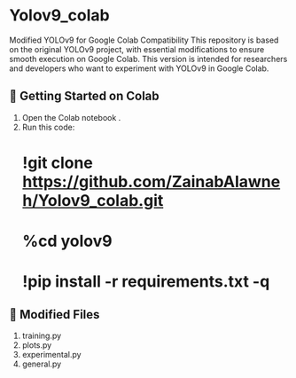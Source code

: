 # Yolov9_colab
Modified YOLOv9 for Google Colab Compatibility  This repository is based on the original YOLOv9 project, with essential modifications to ensure smooth execution on Google Colab.   This version is intended for researchers and developers who want to experiment with YOLOv9 in Google Colab.

## 🚀 Getting Started on Colab

1. Open the Colab notebook .
2. Run this code:
   # !git clone https://github.com/ZainabAlawneh/Yolov9_colab.git
   # %cd yolov9
   # !pip install -r requirements.txt -q

## 📁 Modified Files

1. training.py
2. plots.py
3. experimental.py
4. general.py

